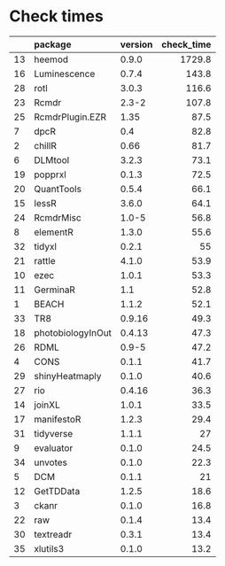 # Check times

|   |package           |version | check_time|
|:--|:-----------------|:-------|----------:|
|13 |heemod            |0.9.0   |     1729.8|
|16 |Luminescence      |0.7.4   |      143.8|
|28 |rotl              |3.0.3   |      116.6|
|23 |Rcmdr             |2.3-2   |      107.8|
|25 |RcmdrPlugin.EZR   |1.35    |       87.5|
|7  |dpcR              |0.4     |       82.8|
|2  |chillR            |0.66    |       81.7|
|6  |DLMtool           |3.2.3   |       73.1|
|19 |popprxl           |0.1.3   |       72.5|
|20 |QuantTools        |0.5.4   |       66.1|
|15 |lessR             |3.6.0   |       64.1|
|24 |RcmdrMisc         |1.0-5   |       56.8|
|8  |elementR          |1.3.0   |       55.6|
|32 |tidyxl            |0.2.1   |         55|
|21 |rattle            |4.1.0   |       53.9|
|10 |ezec              |1.0.1   |       53.3|
|11 |GerminaR          |1.1     |       52.8|
|1  |BEACH             |1.1.2   |       52.1|
|33 |TR8               |0.9.16  |       49.3|
|18 |photobiologyInOut |0.4.13  |       47.3|
|26 |RDML              |0.9-5   |       47.2|
|4  |CONS              |0.1.1   |       41.7|
|29 |shinyHeatmaply    |0.1.0   |       40.6|
|27 |rio               |0.4.16  |       36.3|
|14 |joinXL            |1.0.1   |       33.5|
|17 |manifestoR        |1.2.3   |       29.4|
|31 |tidyverse         |1.1.1   |         27|
|9  |evaluator         |0.1.0   |       24.5|
|34 |unvotes           |0.1.0   |       22.3|
|5  |DCM               |0.1.1   |         21|
|12 |GetTDData         |1.2.5   |       18.6|
|3  |ckanr             |0.1.0   |       16.8|
|22 |raw               |0.1.4   |       13.4|
|30 |textreadr         |0.3.1   |       13.4|
|35 |xlutils3          |0.1.0   |       13.2|



